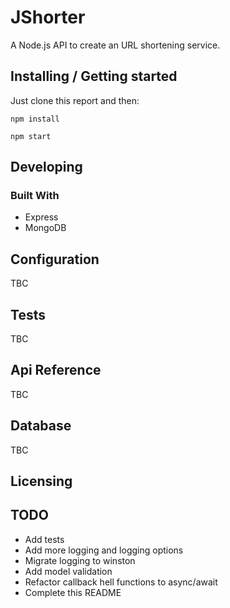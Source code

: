 # JShorter

A Node.js API to create an URL shortening service.


## Installing / Getting started

Just clone this report and then:

```
npm install
```

```
npm start
```

## Developing

### Built With
* Express
* MongoDB

## Configuration

TBC

## Tests

TBC

## Api Reference

TBC

## Database

TBC

## Licensing

## TODO
* Add tests
* Add more logging and logging options
* Migrate logging to winston
* Add model validation
* Refactor callback hell functions to async/await
* Complete this README


